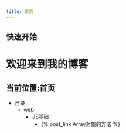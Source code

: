 ```yaml
---
title: 首页
---
```

## 快速开始

# 欢迎来到我的博客

## 当前位置:首页

- 目录
  - web
    - JS基础
      - {% post_link Array对象的方法 %}
